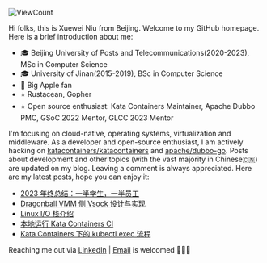 ![ViewCount](https://views.whatilearened.today/views/github/<justxuewei>/<justxuewei>.svg)

Hi folks, this is Xuewei Niu from Beijing. Welcome to my GitHub homepage. Here is a brief introduction about me:

- 🎓 Beijing University of Posts and Telecommunications(2020-2023), MSc in Computer Science
- 🎓 University of Jinan(2015-2019), BSc in Computer Science
- 📱 Big Apple fan
- ⭐️ Rustacean, Gopher
- ⭐️ Open source enthusiast: Kata Containers Maintainer, Apache Dubbo PMC, GSoC 2022 Mentor, GLCC 2023 Mentor

I'm focusing on cloud-native, operating systems, virtualization and middleware. As a developer and open-source enthusiast, I am actively hacking on [katacontainers/katacontainers](https://github.com/kata-containers/kata-containers) and [apache/dubbo-go](https://github.com/apache/dubbo-go). Posts about development and other topics (with the vast majority in Chinese🇨🇳) are updated on my blog. Leaving a comment is always appreciated. Here are my latest posts, hope you can enjoy it:

<!-- BLOG-POST-LIST:START -->
- [2023 年终总结：一半学生，一半员工](https://nxw.name/2024/2023-review)
- [Dragonball VMM 侧 Vsock 设计与实现](https://nxw.name/2023/vsock-on-vmm)
- [Linux I/O 栈介绍](https://nxw.name/2023/linux-io)
- [本地运行 Kata Containers CI](https://nxw.name/2023/kata-containers-ci-testing-on-local)
- [Kata Containers 下的 kubectl exec 流程](https://nxw.name/2023/kubectl-exec-on-kata)
<!-- BLOG-POST-LIST:END -->

Reaching me out via [LinkedIn](https://www.linkedin.com/in/%E5%AD%A6%E8%94%9A-%E7%89%9B-34b47917a/) | [Email](mailto:justxuewei@apache.org) is welcomed 🤟🤟🤟
